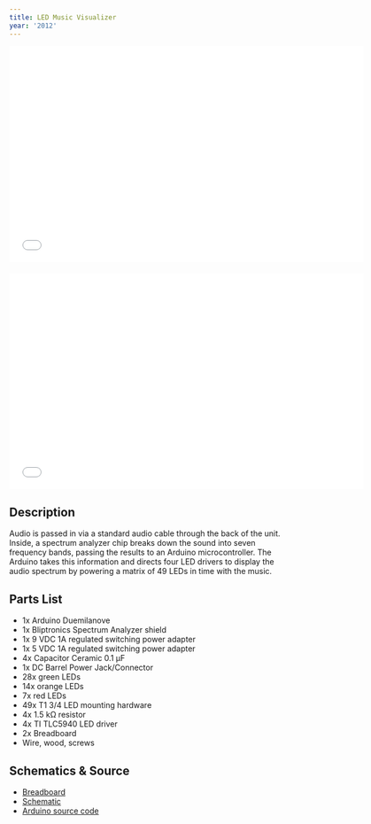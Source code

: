 ```yaml
---
title: LED Music Visualizer
year: '2012'
---
```


<div class="aspect-ratio four-three"><iframe width="640" height="390" src="//www.youtube.com/embed/___XwMbhV4k" frameborder="0" allowfullscreen="" style="margin-bottom: 20px;"></iframe></div>
<div class="aspect-ratio sixteen-nine"><iframe width="640" height="390" src="//www.youtube.com/embed/D_83ZUk8p-U" frameborder="0" allowfullscreen=""></iframe></div>

## Description ##

Audio is passed in via a standard audio cable through the back of the unit. Inside, a spectrum analyzer chip breaks down the sound into seven frequency bands, passing the results to an Arduino microcontroller. The Arduino takes this information and directs four LED drivers to display the audio spectrum by powering a matrix of 49 LEDs in time with the music.

## Parts List ##

- 1x Arduino Duemilanove
- 1x Bliptronics Spectrum Analyzer shield
- 1x 9 VDC 1A regulated switching power adapter
- 1x 5 VDC 1A regulated switching power adapter
- 4x Capacitor Ceramic 0.1 µF
- 1x DC Barrel Power Jack/Connector
- 28x green LEDs
- 14x orange LEDs
- 7x red LEDs
- 49x T1 3/4 LED mounting hardware
- 4x 1.5 kΩ resistor
- 4x TI TLC5940 LED driver
- 2x Breadboard
- Wire, wood, screws

## Schematics & Source

- <a href="/projects/music-visualizer/visualizer_bb_lg.png" target="_blank">Breadboard</a>
- <a href="/projects/music-visualizer/visualizer_schem_lg.png" target="_blank">Schematic</a>
- <a href="/projects/music-visualizer/visualizer.ino.txt" target="_blank">Arduino source code</a>